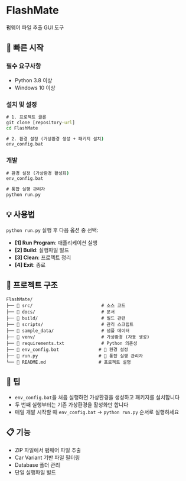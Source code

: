 # FlashMate

펌웨어 파일 추출 GUI 도구

## 🚀 빠른 시작

### 필수 요구사항
- Python 3.8 이상
- Windows 10 이상

### 설치 및 설정
```cmd
# 1. 프로젝트 클론
git clone [repository-url]
cd FlashMate

# 2. 환경 설정 (가상환경 생성 + 패키지 설치)
env_config.bat
```

### 개발
```cmd
# 환경 설정 (가상환경 활성화)
env_config.bat

# 통합 실행 관리자
python run.py
```

## 💡 사용법

`python run.py` 실행 후 다음 옵션 중 선택:

- **[1] Run Program**: 애플리케이션 실행
- **[2] Build**: 실행파일 빌드
- **[3] Clean**: 프로젝트 정리
- **[4] Exit**: 종료

## 📁 프로젝트 구조
```
FlashMate/
├── 📁 src/                          # 소스 코드
├── 📁 docs/                         # 문서
├── 📁 build/                        # 빌드 관련
├── 📁 scripts/                      # 관리 스크립트
├── 📁 sample_data/                  # 샘플 데이터
├── 📁 venv/                         # 가상환경 (자동 생성)
├── 📁 requirements.txt              # Python 의존성
├── 📁 env_config.bat               # 🚀 환경 설정
├── 📁 run.py                       # 🎯 통합 실행 관리자
└── 📁 README.md                    # 프로젝트 설명
```

## 🎯 팁
- `env_config.bat`을 처음 실행하면 가상환경을 생성하고 패키지를 설치합니다
- 두 번째 실행부터는 기존 가상환경을 활성화만 합니다
- 매일 개발 시작할 때 `env_config.bat` → `python run.py` 순서로 실행하세요

## 📋 기능
- ZIP 파일에서 펌웨어 파일 추출
- Car Variant 기반 파일 필터링
- Database 폴더 관리
- 단일 실행파일 빌드
